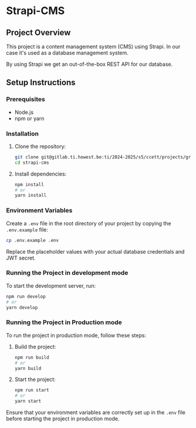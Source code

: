 # Strapi-CMS

## Project Overview
This project is a content management system (CMS) using Strapi. In our case it's used as a database management system.

By using Strapi we get an out-of-the-box REST API for our database.

## Setup Instructions

### Prerequisites
- Node.js
- npm or yarn

### Installation
1. Clone the repository:
    ```sh
    git clone git@gitlab.ti.howest.be:ti/2024-2025/s5/ccett/projects/group-14/strapi-cms.git
    cd strapi-cms
    ```

2. Install dependencies:
    ```sh
    npm install
    # or
    yarn install
    ```

### Environment Variables
Create a `.env` file in the root directory of your project by copying the `.env.example` file:
```sh
cp .env.example .env
```

Replace the placeholder values with your actual database credentials and JWT secret.

### Running the Project in development mode
To start the development server, run:
```sh
npm run develop
# or
yarn develop
```

### Running the Project in Production mode
To run the project in production mode, follow these steps:

1. Build the project:
    ```sh
    npm run build
    # or
    yarn build
    ```

2. Start the project:
    ```sh
    npm run start
    # or
    yarn start
    ```

Ensure that your environment variables are correctly set up in the `.env` file before starting the project in production mode.
